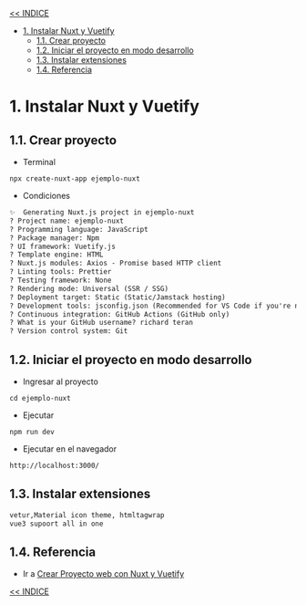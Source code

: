 [<< INDICE](../../README.md)
- [1. Instalar Nuxt y Vuetify](#1-instalar-nuxt-y-vuetify)
  - [1.1. Crear proyecto](#11-crear-proyecto)
  - [1.2. Iniciar el proyecto en modo desarrollo](#12-iniciar-el-proyecto-en-modo-desarrollo)
  - [1.3. Instalar extensiones](#13-instalar-extensiones)
  - [1.4. Referencia](#14-referencia)

# 1. Instalar Nuxt y Vuetify
## 1.1. Crear proyecto
- Terminal
```console
npx create-nuxt-app ejemplo-nuxt
```
- Condiciones
```txt
✨  Generating Nuxt.js project in ejemplo-nuxt
? Project name: ejemplo-nuxt
? Programming language: JavaScript
? Package manager: Npm
? UI framework: Vuetify.js
? Template engine: HTML
? Nuxt.js modules: Axios - Promise based HTTP client
? Linting tools: Prettier
? Testing framework: None
? Rendering mode: Universal (SSR / SSG)
? Deployment target: Static (Static/Jamstack hosting)
? Development tools: jsconfig.json (Recommended for VS Code if you're not using typescript)
? Continuous integration: GitHub Actions (GitHub only)
? What is your GitHub username? richard teran
? Version control system: Git
```
## 1.2. Iniciar el proyecto en modo desarrollo
- Ingresar al proyecto
```console
cd ejemplo-nuxt
```
- Ejecutar
```console
npm run dev
```
- Ejecutar en el navegador
```txt
http://localhost:3000/
```
## 1.3. Instalar extensiones
```txt
vetur,Material icon theme, htmltagwrap
vue3 supoort all in one
```
## 1.4. Referencia
- Ir a [Crear Proyecto web con Nuxt y Vuetify](https://www.youtube.com/watch?v=Vh5wT0j9Czo)

[<< INDICE](../../README.md)